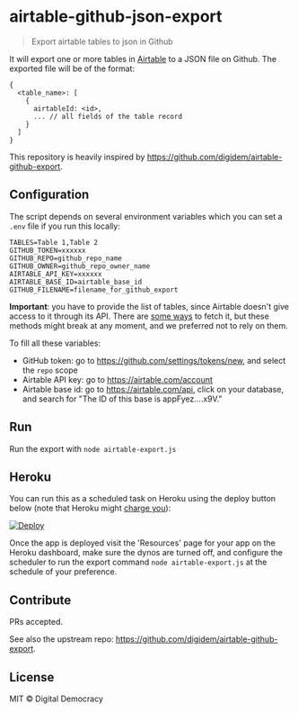 # airtable-github-json-export

> Export airtable tables to json in Github

It will export one or more tables in [Airtable](https://airtable.com/) to a JSON
file on Github. The exported file will be of the format:

```
{
  <table_name>: [
    {
      airtableId: <id>,
      ... // all fields of the table record
    }
  ]
}
```

This repository is heavily inspired by
https://github.com/digidem/airtable-github-export.

## Configuration

The script depends on several environment variables which you can set a `.env`
file if you run this locally:

```
TABLES=Table 1,Table 2
GITHUB_TOKEN=xxxxxx
GITHUB_REPO=github_repo_name
GITHUB_OWNER=github_repo_owner_name
AIRTABLE_API_KEY=xxxxxx
AIRTABLE_BASE_ID=airtable_base_id
GITHUB_FILENAME=filename_for_github_export
```

**Important**: you have to provide the list of tables, since Airtable doesn't
give access to it through its API. There are
[some ways](https://github.com/cape-io/airtable-schema) to fetch it, but these
methods might break at any moment, and we preferred not to rely on them.

To fill all these variables:

- GitHub token: go to https://github.com/settings/tokens/new, and select the
  <code>repo</code> scope
- Airtable API key: go to https://airtable.com/account
- Airtable base id: go to https://airtable.com/api, click on your database, and
  search for "The ID of this base is appFyez....x9V."

## Run

Run the export with `node airtable-export.js`

## Heroku

You can run this as a scheduled task on Heroku using the deploy button below
(note that Heroku might
[charge you](https://devcenter.heroku.com/articles/scheduler)):

[![Deploy](https://www.herokucdn.com/deploy/button.svg)](https://heroku.com/deploy)

Once the app is deployed visit the 'Resources' page for your app on the Heroku
dashboard, make sure the dynos are turned off, and configure the scheduler to
run the export command `node airtable-export.js` at the schedule of your
preference.

## Contribute

PRs accepted.

See also the upstream repo: https://github.com/digidem/airtable-github-export.

## License

MIT © Digital Democracy
